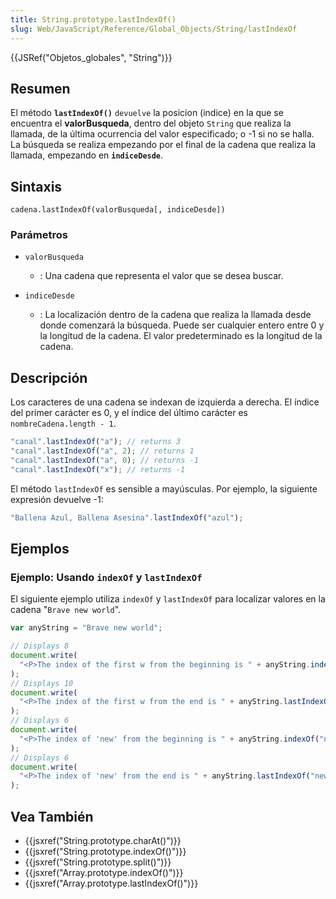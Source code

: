 ```yaml
---
title: String.prototype.lastIndexOf()
slug: Web/JavaScript/Reference/Global_Objects/String/lastIndexOf
---
```


{{JSRef("Objetos_globales", "String")}}

## Resumen

El método **`lastIndexOf()`** `devuelve` la posicion (indice) en la que se encuentra el **valorBusqueda**, dentro del objeto `String` que realiza la llamada, de la última ocurrencia del valor especificado; o -1 si no se halla. La búsqueda se realiza empezando por el final de la cadena que realiza la llamada, empezando en **`indiceDesde`**.

## Sintaxis

```
cadena.lastIndexOf(valorBusqueda[, indiceDesde])
```

### Parámetros

- `valorBusqueda`

  - : Una cadena que representa el valor que se desea buscar.

- `indiceDesde`
  - : La localización dentro de la cadena que realiza la llamada desde donde comenzará la búsqueda. Puede ser cualquier entero entre 0 y la longitud de la cadena. El valor predeterminado es la longitud de la cadena.

## Descripción

Los caracteres de una cadena se indexan de izquierda a derecha. El índice del primer carácter es 0, y el índice del último carácter es `nombreCadena.length - 1`.

```js
"canal".lastIndexOf("a"); // returns 3
"canal".lastIndexOf("a", 2); // returns 1
"canal".lastIndexOf("a", 0); // returns -1
"canal".lastIndexOf("x"); // returns -1
```

El método `lastIndexOf` es sensible a mayúsculas. Por ejemplo, la siguiente expresión devuelve -1:

```js
"Ballena Azul, Ballena Asesina".lastIndexOf("azul");
```

## Ejemplos

### Ejemplo: Usando `indexOf` y `lastIndexOf`

El siguiente ejemplo utiliza `indexOf` y `lastIndexOf` para localizar valores en la cadena "`Brave new world`".

```js
var anyString = "Brave new world";

// Displays 8
document.write(
  "<P>The index of the first w from the beginning is " + anyString.indexOf("w"),
);
// Displays 10
document.write(
  "<P>The index of the first w from the end is " + anyString.lastIndexOf("w"),
);
// Displays 6
document.write(
  "<P>The index of 'new' from the beginning is " + anyString.indexOf("new"),
);
// Displays 6
document.write(
  "<P>The index of 'new' from the end is " + anyString.lastIndexOf("new"),
);
```

## Vea También

- {{jsxref("String.prototype.charAt()")}}
- {{jsxref("String.prototype.indexOf()")}}
- {{jsxref("String.prototype.split()")}}
- {{jsxref("Array.prototype.indexOf()")}}
- {{jsxref("Array.prototype.lastIndexOf()")}}
